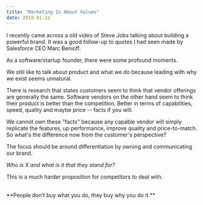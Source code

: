 ```yaml
---
title: "Marketing Is About Values"
date: 2019-01-22
---
```


I recently came across a old video of Steve Jobs talking about building
a powerful brand. It was a good follow-up to quotes I had seen made by
Salesforce CEO Marc Benioff.

As a software/startup founder, there were some profound moments.

We still like to talk about product and what we do because leading with 
why we exist seems unnatural.

There is research that states customers seem to think that vendor offerings are generally the same. 
Software vendors on the other hand seem to think their product is better than the competition. 
Better in terms of capabilities, speed, quality and maybe price -- facts if you will.

We cannot own these "facts" because any capable vendor will simply replicate the features,
up performance, improve quality and price-to-match. 
So what's the difference now from the customer's perspective?

The focus should be around differentiation by owning and communicating our brand. 

*Who is X and what is it that they stand for?*

This is a much harder proposition for competitors to deal with.

<br>
**People don’t buy what you do, they buy why you do it.**